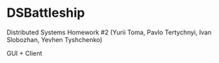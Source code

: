 # DSBattleship
Distributed Systems Homework #2 (Yurii Toma, Pavlo Tertychnyi, Ivan Slobozhan, Yevhen Tyshchenko)

GUI + Client
